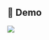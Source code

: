 ## 📸 Demo
<div>
<img src="https://github.com/e-khalifa/Portifolio-Website/blob/main/assets/screenshots/demo.gif">
<div>
